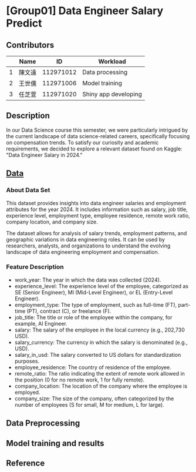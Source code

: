 # [Group01] Data Engineer Salary Predict

## Contributors 
||Name|ID|Workload|
|-|---|---|---|
|1| 陳文遠|112971012|Data processing|
|2| 王世儒|112971006|Model training|
|3| 任芝萱|112971020|Shiny app developing|

## Description

In our Data Science course this semester, we were particularly intrigued by the current landscape of data science-related careers, specifically focusing on compensation trends. To satisfy our curiosity and academic requirements, we decided to explore a relevant dataset found on Kaggle: "Data Engineer Salary in 2024."

## [Data](https://www.kaggle.com/datasets/chopper53/data-engineer-salary-in-2024)

### About Data Set

  This dataset provides insights into data engineer salaries and employment attributes for the year 2024.
  It includes information such as salary, job title, experience level, employment type, employee residence, remote work ratio, company location, and company size.
  
  The dataset allows for analysis of salary trends, employment patterns, and geographic variations in data engineering roles.
  It can be used by researchers, analysts, and organizations to understand the evolving landscape of data engineering employment and compensation.

### Feature Description
  - work_year: The year in which the data was collected (2024).
  - experience_level: The experience level of the employee, categorized as SE (Senior Engineer), MI (Mid-Level Engineer), or EL (Entry-Level Engineer).
  - employment_type: The type of employment, such as full-time (FT), part-time (PT), contract (C), or freelance (F).
  - job_title: The title or role of the employee within the company, for example, AI Engineer.
  - salary: The salary of the employee in the local currency (e.g., 202,730 USD).
  - salary_currency: The currency in which the salary is denominated (e.g., USD).
  - salary_in_usd: The salary converted to US dollars for standardization purposes.
  - employee_residence: The country of residence of the employee.
  - remote_ratio: The ratio indicating the extent of remote work allowed in the position (0 for no remote work, 1 for fully remote).
  - company_location: The location of the company where the employee is employed.
  - company_size: The size of the company, often categorized by the number of employees (S for small, M for medium, L for large).

## Data Preprocessing

## Model training and results

## Reference
